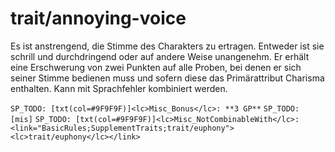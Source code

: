 # trait/annoying-voice

Es ist anstrengend, die Stimme des Charakters zu ertragen. Entweder ist sie schrill und durchdringend oder auf andere Weise unangenehm. Er erhält eine Erschwerung von zwei Punkten auf alle Proben, bei denen er sich seiner Stimme bedienen muss und sofern diese das Primärattribut Charisma enthalten. Kann mit Sprachfehler kombiniert werden.

`SP_TODO: [txt(col=#9F9F9F)]<lc>Misc_Bonus</lc>: **3 GP**`
`SP_TODO: [mis]`
`SP_TODO: [txt(col=#9F9F9F)]<lc>Misc_NotCombinableWith</lc>: <link="BasicRules;SupplementTraits;trait/euphony"><lc>trait/euphony</lc></link>`